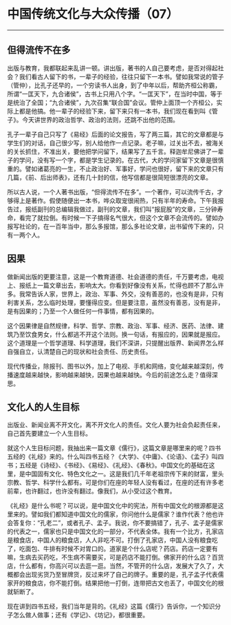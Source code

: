# 中国传统文化与大众传播（07）

------

## 但得流传不在多

出版与教育，我都联起来乱讲一顿。讲出版，著书的人自己要考虑，是否对得起社会？我们看古人留下的书，一辈子的经验，往往只留下一本书。譬如我常说的管子（管仲），比孔子还早的，一个穷读书人出身，到了中年以后，帮助齐桓公称霸，所谓“一匡天下，九合诸侯”，古书上只用八个字。“一匡天下”，在当时中国，等于是统治了全国；“九合诸侯”，九次召集“联合国”会议。管仲上面顶一个齐桓公，实际上都是他搞。他一辈子的经验下来，留下来只有一本书，我们现在看到叫《管子》。今天讲世界的政治哲学、政治的法则，还跳不出他的范围。

孔子一辈子自己只写了《易经》后面的论文报告，写了两三篇，其它的文章都是与学生们的对话，自己很少写，别人给他作一点记录。老子嘛，过关出不去，被海关的关长抓住，不准出关，要他把学问留下，结果写了五千言。释迦牟尼佛讲了一辈子的学问，没有写一个字，都是学生记录的。在古代，大的学问家留下文章是很慎重的。譬如诸葛亮的一生，不止政治好、军事好，学问也很好，留下来的文章只有几篇，《前、后出师表》，还有几十封的信，他写信都是很简短很漂亮的文章。

所以古人说，一个人著书出版，“但得流传不在多”。一个著作，可以流传千古，才够得上是著作。假使随便出一本书，哗众取宠很闹热，只有半年的寿命。下午我报告过，报纸副刊的总编辑我做过，副刊的文章，我们叫“报屁股”的文章，三分钟寿命，看完了就拉倒。有时候一下子搞得名气很大，但这个文章不会流传的。譬如办报写社论的，在一百年当中，那么多报馆，那么多社论文章，出书留传下来的，只有一两个人。

## 因果

做新闻出版的更要注意，这是一个教育道德、社会道德的责任，千万要考虑，电视上、报纸上一篇文章出去，影响太大。你看到好像没有关系，忙得也顾不了那么许多。我常告诉人家，世界上，政治、军事、外交，没有善恶的，也没有是非，只有利害关系，怎么临时处理，要懂得应变。但是要注意，虽然没有善恶，没有是非，是有因果的；乃至一个人做任何一件事情，都有因果的。

这个因果律是自然规律，科学、哲学、宗教、政治、军事、经济、医药、法律、建筑乃至饮食男女，什么都逃不开这个法则。换一句话，有报应的，因果就是报应。这个道理是一个哲学道理、科学道理，我们不深讲，只提醒出版界、新闻界怎么样自强自立，认清楚自己的现状和社会责任、历史责任。

现代传播业，除报刊、图书以外，加上了电视、手机和网络，变化越来越深刻，传播速度越来越快，影响越来越快，因果也越来越快。今后的前途怎么走？值得深思。

## 文化人的人生目标

出版业、新闻业离不开文化，离不开文化人的责任。文化人要为社会负起责任来，自己首先要建立一个人生目标。

就这个人生目标问题，我抽出来一篇文章《儒行》，这篇文章是哪里来的呢？四书五经的《礼经》来的。什么叫四书五经？《大学》、《中庸》、《论语》、《孟子》叫四书；五经是《诗经》、《书经》、《易经》、《礼经》、《春秋》。中国文化的基础在这里，是中国固有文化、特色文化之一。这是我们几千年老祖宗传下来的财富，里头宗教、哲学、科学什么都有。可是你们在座的年轻人没有看过，在座的还有许多老前辈，也许翻过，也许没有翻过。像我们，从小受过这个教育。

《礼经》是什么书呢？可以说，是中国文化中的宪法，所有中国文化的根源都是这里来的。譬如我们都知道中国文化的儒家，你问他什么是儒家？谁作代表？他也许会答复你：“孔老二”，或者孔子、孟子。我说，你不要搞错了，孔子、孟子是儒家的代表之一，儒家也只是中国文化的一部分，不代表全体。我有一个比方，孔家店是粮食店，中国人的粮食店，人人非吃不可。打倒了孔家店，中国人没有粮食吃了，吃面包、牛排有时候不对胃口的。道家是个什么店呢？药店。药店一定要有嘛，生病去买药吃，不生病不需要买，可是药店不能打倒。佛家开的什么店？百货店，什么都有，你高兴可以去逛一逛。当然，不管开的什么店，发展大了久了，大概都会出现劣货乃至冒牌货，反过来坏了自己的牌子。重要的是，孔子孟子代表儒家开的粮食店，你不能打倒。结果把他一打倒，连带把古文也丢了，中国文化的根就斩断了。

现在讲到四书五经，我们当年是背的。《礼经》这篇《儒行》告诉你，一个知识分子怎么做人做事；还有《学记》、《坊记》，都很重要。

